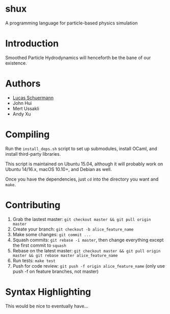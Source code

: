 # shux
A programming language for particle-based physics simulation

# Introduction

Smoothed Particle Hydrodynamics will henceforth be the bane of our existence.

# Authors
- [Lucas Schuermann](http://lvs.io/)
- John Hui
- Mert Ussakli
- Andy Xu

# Compiling

Run the `install_deps.sh` script to set up submodules, install OCaml, and install third-party libraries.

This script is maintained on Ubuntu 15.04, although it will probably work on Ubuntu 14/16.x,
macOS 10.10+, and Debian as well.

Once you have the dependencies, just `cd` into the directory you want and `make`.

# Contributing

1. Grab the lastest master: `git checkout master && git pull origin master`
2. Create your branch: `git checkout -b alice_feature_name`
3. Make some changes: `git commit ...`
4. Squash commits: `git rebase -i master`, then change everything except the first commit to `squash`
5. Rebase on the latest master: `git checkout master && git pull origin master && git rebase master alice_feature_name`
6. Run tests: `make test`
7. Push for code review: `git push -f origin alice_feature_name` (only use push -f on feature branches, not master)

# Syntax Highlighting

This would be nice to eventually have...
